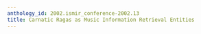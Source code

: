 ```yaml
---
anthology_id: 2002.ismir_conference-2002.13
title: Carnatic Ragas as Music Information Retrieval Entities
---
```

